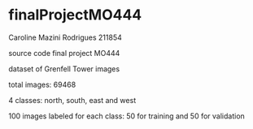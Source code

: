# finalProjectMO444
Caroline Mazini Rodrigues 211854

source code final project MO444

dataset of Grenfell Tower images

total images: 69468

4 classes: north, south, east and west 

100 images labeled for each class: 50 for training and 50 for validation
